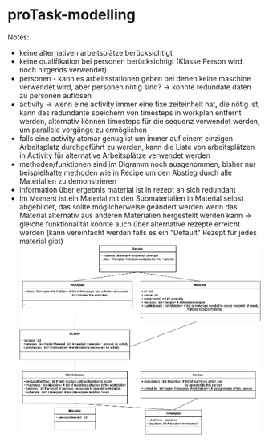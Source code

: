 # proTask-modelling
Notes:
+ keine alternativen arbeitsplätze berücksichtigt
+ keine qualifikation bei personen berücksichtigt (Klasse Person wird noch nirgends verwendet)
+ personen - kann es arbeitsstationen geben bei denen keine maschine verwendet wird, aber personen nötig sind? -> könnte redundate daten zu personen auflösen
+ activity -> wenn eine activity immer eine fixe zeiteinheit hat, die nötig ist, kann das redundante speichern von timesteps in workplan entfernt werden, alternativ können timesteps für die sequenz verwendet werden, um parallele vorgänge zu ermöglichen
+ falls eine activity atomar genug ist um immer auf einem einzigen Arbeitsplatz durchgeführt zu werden, kann die Liste von arbeitsplätzen in Activity für alternative Arbeitsplätze verwendet werden
+ methoden/funktionen sind im Digramm noch ausgenommen, bisher nur beispielhafte methoden wie in Recipe um den Abstieg durch alle Materialien zu demonstrieren
+ information über ergebnis material ist in rezept an sich redundant
+ Im Moment ist ein Material mit den Submaterialien in Material selbst abgebildet,
das sollte möglicherweise geändert werden wenn das Material alternativ aus anderen  Materialien hergestellt werden kann -> gleiche funktionalität könnte auch über alternative rezepte erreicht werden (kann vereinfacht werden falls es ein "Default" Rezept für jedes material gibt)
![alt text](https://github.com/dhutter-fhv/proTask-modelling/blob/master/UML.png?raw=true)

